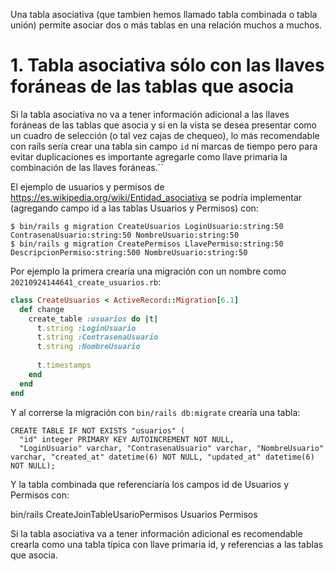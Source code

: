 Una tabla asociativa (que tambien hemos llamado tabla combinada o tabla unión) permite asociar dos o más tablas en una relación muchos a muchos. 

# 1. Tabla asociativa sólo con las llaves foráneas de las tablas que asocia

Si la tabla asociativa no va a tener información adicional a las llaves foráneas de las tablas que asocia y si en la vista se desea presentar como un
cuadro de selección (o tal vez cajas de chequeo), lo más recomendable con rails sería crear una tabla sin campo `id` ni marcas de tiempo pero para evitar duplicaciones es importante agregarle como llave primaria la combinación de las llaves foráneas.``

El ejemplo de usuarios y permisos de https://es.wikipedia.org/wiki/Entidad_asociativa se podría implementar (agregando campo id a las tablas Usuarios y Permisos) con:
```
$ bin/rails g migration CreateUsuarios LoginUsuario:string:50 ContrasenaUsuario:string:50 NombreUsuario:string:50
$ bin/rails g migration CreatePermisos LlavePermiso:string:50 DescripcionPermiso:string:500 NombreUsuario:string:50
```

Por ejemplo la primera crearía una migración con un nombre como `20210924144641_create_usuarios.rb`:
```rb
class CreateUsuarios < ActiveRecord::Migration[6.1]                         
  def change                                                                     
    create_table :usuarios do |t|                                          
      t.string :LoginUsuario                                                     
      t.string :ContrasenaUsuario                                                
      t.string :NombreUsuario                                                    
                                                                                 
      t.timestamps                                                               
    end                                                                          
  end                                                                            
end       
```
Y al correrse la migración con `bin/rails db:migrate` crearía una tabla:
```
CREATE TABLE IF NOT EXISTS "usuarios" (
  "id" integer PRIMARY KEY AUTOINCREMENT NOT NULL, 
  "LoginUsuario" varchar, "ContrasenaUsuario" varchar, "NombreUsuario" varchar, "created_at" datetime(6) NOT NULL, "updated_at" datetime(6) NOT NULL);
```

Y la tabla combinada que referenciaría los campos id de Usuarios y Permisos con:

bin/rails CreateJoinTableUsarioPermisos Usuarios Permisos


Si la tabla asociativa va a tener información adicional es recomendable crearla como una tabla típica con llave primaria id, y referencias a las tablas que asocia.
